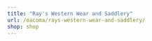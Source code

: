 ```yaml
---
title: "Ray's Western Wear and Saddlery"
url: /oacoma/rays-western-wear-and-saddlery/
shop: shop
---
```

